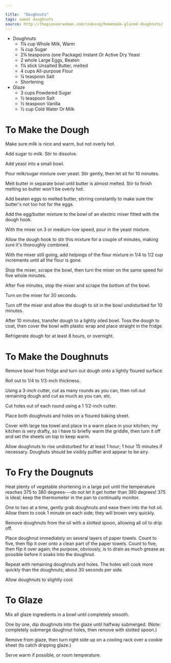 ```yaml
---

title:  "Doughnuts"
tags: sweet doughnuts
source: http://thepioneerwoman.com/cooking/homemade-glazed-doughnuts/
---
```

* Doughnuts
  * 1⅛ cup Whole Milk, Warm
  * ¼ cup Sugar
  * 2¼ teaspoons (one Package) Instant Or Active Dry Yeast
  * 2 whole Large Eggs, Beaten
  * 1¼ stick Unsalted Butter, melted
  * 4 cups All-purpose Flour
  * ¼ teaspoon Salt
  * Shortening
* Glaze
  * 3 cups Powdered Sugar
  * ½ teaspoon Salt
  * ½ teaspoon Vanilla
  * ½ cup Cold Water Or Milk

# To Make the Dough

Make sure milk is nice and warm, but not overly hot.

Add sugar to milk. Stir to dissolve.

Add yeast into a small bowl.

Pour milk/sugar mixture over yeast. Stir gently, then let sit for 10 minutes.

Melt butter in separate bowl until butter is almost melted. Stir to finish melting so butter won't be overly hot.

Add beaten eggs to melted butter, stirring constantly to make sure the butter's not too hot for the eggs.

Add the egg/butter mixture to the bowl of an electric mixer fitted with the dough hook.

With the mixer on 3 or medium-low speed, pour in the yeast mixture.

Allow the dough hook to stir this mixture for a couple of minutes, making sure it's thoroughly combined.

With the mixer still going, add helpings of the flour mixture in 1/4 to 1/2 cup increments until all the flour is gone.

Stop the mixer, scrape the bowl, then turn the mixer on the same speed for five whole minutes.

After five minutes, stop the mixer and scrape the bottom of the bowl.

Turn on the mixer for 30 seconds.

Turn off the mixer and allow the dough to sit in the bowl undisturbed for 10 minutes.

After 10 minutes, transfer dough to a lightly oiled bowl. Toss the dough to coat, then cover the bowl with plastic wrap and place straight in the fridge.

Refrigerate dough for at least 8 hours, or overnight.

# To Make the Doughnuts

Remove bowl from fridge and turn out dough onto a lightly floured surface.

Roll out to 1/4 to 1/3-inch thickness.

Using a 3-inch cutter, cut as many rounds as you can, then roll out remaining dough and cut as much as you can, etc.

Cut holes out of each round using a 1 1/2-inch cutter.

Place both doughnuts and holes on a floured baking sheet.

Cover with large tea towel and place in a warm place in your kitchen; my kitchen is very drafty, so I have to briefly warm the griddle, then turn it off and set the sheets on top to keep warm.

Allow doughnuts to rise undisturbed for at least 1 hour; 1 hour 15 minutes if necessary. Doughuts should be visibly puffier and appear to be airy.

# To Fry the Dougnuts

Heat plenty of vegetable shortening in a large pot until the temperature reaches 375 to 380 degrees---do not let it get hotter than 380 degrees! 375 is ideal; keep the thermometer in the pan to continually monitor.

One to two at a time, gently grab doughnuts and ease them into the hot oil. Allow them to cook 1 minute on each side; they will brown very quickly.

Remove doughnuts from the oil with a slotted spoon, allowing all oil to drip off.

Place doughnut immediately on several layers of paper towels. Count to five, then flip it over onto a clean part of the paper towels. Count to five, then flip it over again; the purpose, obviously, is to drain as much grease as possible before it soaks into the doughnut.

Repeat with remaining doughnuts and holes. The holes will cook more quickly than the doughnuts; about 30 seconds per side.

Allow doughnuts to slightly cool.

# To Glaze

Mix all glaze ingredients in a bowl until completely smooth.

One by one, dip doughnuts into the glaze until halfway submerged. (Note: completely submerge doughnut holes, then remove with slotted spoon.)

Remove from glaze, then turn right side up on a cooling rack over a cookie sheet (to catch dripping glaze.)

Serve warm if possible, or room temperature.
